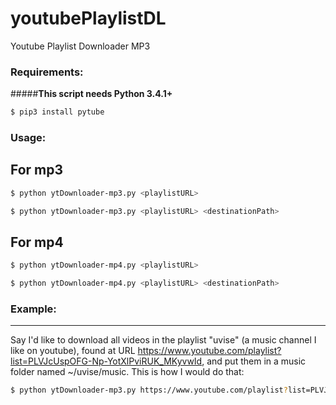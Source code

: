 # youtubePlaylistDL

Youtube Playlist Downloader MP3

### Requirements:

#####**This script needs Python 3.4.1+**

```bash
$ pip3 install pytube
```

### Usage:

## For mp3

```bash
$ python ytDownloader-mp3.py <playlistURL>
```

```bash
$ python ytDownloader-mp3.py <playlistURL> <destinationPath>
```

## For mp4

```bash
$ python ytDownloader-mp4.py <playlistURL>
```

```bash
$ python ytDownloader-mp4.py <playlistURL> <destinationPath>
```

### Example:

---

Say I'd like to download all videos in the playlist "uvise" (a music channel I like on youtube), found at URL
https://www.youtube.com/playlist?list=PLVJcUspOFG-Np-YotXlPviRUK_MKyvwId, and put them in a music folder named
~/uvise/music. This is how I would do that:

```bash
$ python ytDownloader-mp3.py https://www.youtube.com/playlist?list=PLVJcUspOFG-Np-YotXlPviRUK_MKyvwId ~/uvise/music
```
